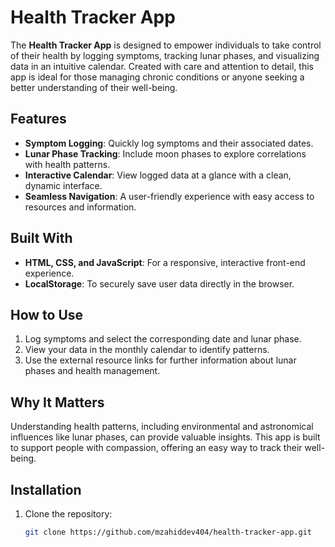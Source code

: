 # Health Tracker App

The **Health Tracker App** is designed to empower individuals to take control of their health by logging symptoms, tracking lunar phases, and visualizing data in an intuitive calendar. Created with care and attention to detail, this app is ideal for those managing chronic conditions or anyone seeking a better understanding of their well-being.

## Features
- **Symptom Logging**: Quickly log symptoms and their associated dates.
- **Lunar Phase Tracking**: Include moon phases to explore correlations with health patterns.
- **Interactive Calendar**: View logged data at a glance with a clean, dynamic interface.
- **Seamless Navigation**: A user-friendly experience with easy access to resources and information.

## Built With
- **HTML, CSS, and JavaScript**: For a responsive, interactive front-end experience.
- **LocalStorage**: To securely save user data directly in the browser.

## How to Use
1. Log symptoms and select the corresponding date and lunar phase.
2. View your data in the monthly calendar to identify patterns.
3. Use the external resource links for further information about lunar phases and health management.

## Why It Matters
Understanding health patterns, including environmental and astronomical influences like lunar phases, can provide valuable insights. This app is built to support people with compassion, offering an easy way to track their well-being.

## Installation
1. Clone the repository:
   ```bash
   git clone https://github.com/mzahiddev404/health-tracker-app.git
